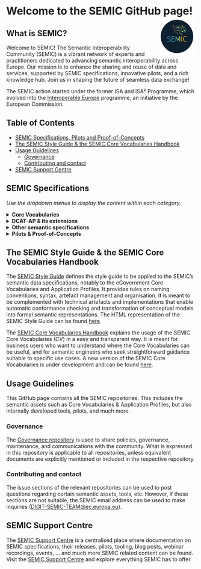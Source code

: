 # Welcome to the SEMIC GitHub page! <img align="right" src="https://github.com/SEMICeu/.github/blob/main/profile/images/SEMIC%20logo.png" width="100" height="100">

## What is SEMIC?  
Welcome to SEMIC! The Semantic Interoperability Community (SEMIC) is a vibrant network of experts and practitioners dedicated to advancing semantic interoperability across Europe. Our mission is to enhance the sharing and reuse of data and services, supported by SEMIC specifications, innovative pilots, and a rich knowledge hub. Join us in shaping the future of seamless data exchange!  

The SEMIC action started under the former ISA and ISA² Programme, which evolved into the [Interoperable Europe](https://joinup.ec.europa.eu/interoperable-europe) programme, an initiative by the European Commission.
  
## Table of Contents  
- [SEMIC Specifications, Pilots and Proof-of-Concepts](#semic-specification)
- [The SEMIC Style Guide & the SEMIC Core Vocabularies Handbook](#style-guide-handbook) 
- [Usage Guidelines](#usage-guidelines)  
  - [Governance](#governance)
  - [Contributing and contact](#contributing)
- [SEMIC Support Centre](#ssc)

## <a name="semic-specification"></a> SEMIC Specifications
*Use the dropdown menus to display the content within each category.*
<details>      
  <summary><b>Core Vocabularies</b></summary>      
  <table>      
    <tr>      
      <th>Vocabularies</th>      
      <th>Description</th>       
    </tr>
    <tr>  
      <td>  
        <p align="center">  
          <img src="https://github.com/SEMICeu/.github/blob/main/profile/images/Core%20Business.png" alt="Core Business Vocabulary" width="75" height="75">  
        </p>  
      </td>      
      <td> The <a href="https://github.com/SEMICeu/Core-Business-Vocabulary">Core Business Vocabulary (CBV)</a> is a simplified, reusable and extensible data model that captures the fundamental characteristics of a legal entity, e.g. the legal name, the activity, address, etc.</td>      
    </tr>
    <tr>  
      <td>  
        <p align="center">  
          <img src="https://github.com/SEMICeu/.github/blob/main/profile/images/Core%20Criterion%20%26%20Core%20Evidence.png" alt="Core Criterion and Core Evidence Vocabulary" width="75" height="75">  
        </p>  
      </td>      
      <td> The <a href="https://github.com/SEMICeu/CCCEV">Core Criterion and Core Evidence Vocabulary (CCCEV)</a> is a simplified, reusable, and extensible data model that captures the fundamental characteristics of criterion and evidence, and is designed to support the exchange of information between organizations.</td>      
    </tr>    
    <tr>  
      <td>  
        <p align="center">  
          <img src="https://github.com/SEMICeu/.github/blob/main/profile/images/Core%20Location.png" alt="Core Location Vocabulary" width="75" height="75">  
        </p>  
      </td>      
      <td> The <a href="https://github.com/SEMICeu/Core-Location-Vocabulary">Core Location Vocabulary (CLV)</a> is a simplified, reusable and extensible data model that captures the fundamental characteristics of a location, represented as an address, a geographic name, or a geometry.</td>      
    </tr>  
    <tr>  
      <td>  
        <p align="center">  
          <img src="https://github.com/SEMICeu/.github/blob/main/profile/images/Core%20Person.png" alt="Core Person Vocabulary" width="75" height="75">  
        </p>  
      </td>      
      <td> The <a href="https://github.com/SEMICeu/Core-Person-Vocabulary">Core Person Vocabulary (CPV)</a>is a simplified, reusable and extensible data model that captures the fundamental characteristics of a person, e.g. their name, their gender, their date of birth, their address, etc.</td>      
    </tr>  
    <tr>  
      <td>  
        <p align="center">  
          <img src="https://github.com/SEMICeu/.github/blob/main/profile/images/CPEV.png" alt="Core Public Event Vocabulary" width="75" height="75">  
        </p>  
      </td>      
      <td> The <a href="https://github.com/SEMICeu/Core-Public-Event-Vocabulary">Core Public Event Vocabulary (CPEV)</a> is a simplified, reusable and extensible data model that captures the fundamental characteristics of a public event, e.g. the title, the date, the location, the organiser etc.</td>      
    </tr>  
    <tr>  
      <td>  
        <p align="center">  
          <img src="https://github.com/SEMICeu/.github/blob/main/profile/images/CPOV.png" alt="Core Public Organisation Vocabulary" width="75" height="75">  
        </p>  
      </td>      
      <td> The <a href="https://github.com/SEMICeu/CPOV">Core Public Organisation Vocabulary (CPOV)</a> provides a common data model for describing public organisations in the European Union.</td>      
    </tr>   
     <tr>    
      <td>  
        <p align="center">  
          <img src="https://github.com/SEMICeu/.github/blob/main/profile/images/CPSV-AP.png" alt="CPSV-AP" width="75" height="75">  
        </p>  
      </td>    
      <td>The <a href="https://github.com/SEMICeu/CPSV-AP">Core Public Service Vocabulary Application Profile (CPSV-AP)</a> is a reusable and common data set to describe European public services.</td>    
    </tr>    
    <tr>  
      <td>  
        <p align="center">  
          <img src="https://github.com/SEMICeu/.github/blob/main/profile/images/Core%20Vocabulary%20Glossary.png" alt="Core Vocabulary Glossary" width="75" height="75">  
        </p>  
      </td>      
      <td> The <a href="https://github.com/SEMICeu/Consolidated-Core-Vocabularies">Core Vocabulary glossary</a> is the name space containing all the terms defined and used in the Core Vocabularies.</td>      
    </tr> 
  </table>      
</details>  

<details>    
  <summary><b>DCAT-AP & its extensions</b></summary>    
  <table>    
    <tr>    
      <th>Application Profiles</th>    
      <th>Description</th>    
    </tr>
    <tr>    
      <td>  
        <p align="center">  
          <img src="https://github.com/SEMICeu/.github/blob/main/profile/images/BRegDCAT-AP.png" alt="BRegDCAT-AP" width="75" height="75">  
        </p>  
      </td>    
      <td><a href="https://github.com/SEMICeu/BRegDCAT-AP">BRegDCAT-AP</a> is an extension of DCAT-AP for describing base registries. It interconnects public services with base registries and their associated services.</td>    
    </tr>
    <tr>    
      <td>  
        <p align="center">  
          <img src="https://github.com/SEMICeu/.github/blob/main/profile/images/DCAT-AP.png" alt="DCAT-AP" width="75" height="75">  
        </p>  
      </td>    
      <td>The <a href="https://github.com/SEMICeu/DCAT-AP">Data Catalogue Vocabulary Application Profile (DCAT-AP)</a> is a specification for metadata records, enhancing semantic interoperability across European data portals. Based on W3C's DCAT, it supports standardised dataset descriptions, enabling efficient data exchange and reuse.</td>    
    </tr>  
    <tr>    
      <td>  
        <p align="center">  
          <img src="https://github.com/SEMICeu/.github/blob/main/profile/images/GeoDCAT-AP.png" alt="GeoDCAT-AP" width="75" height="75">  
        </p>  
      </td>    
      <td><a href="https://github.com/SEMICeu/GeoDCAT-AP">GeoDCAT-AP</a> is an extension of DCAT-AP for describing geospatial datasets, dataset series and services.</td>    
    </tr>
    <tr>    
      <td>  
        <p align="center">  
          <img src="https://github.com/SEMICeu/.github/blob/main/profile/images/MLDCAT-AP.png" alt="MLDCAT-AP" width="75" height="75">  
        </p>  
      </td>    
      <td><a href="https://github.com/SEMICeu/MLDCAT-AP">MLDCAT-AP</a> is an extension of DCAT-AP for describing machine learning models, together with their datasets, quality measured on the datasets and citing papers.</td>    
    </tr>    
    <tr>    
      <td>  
        <p align="center">  
          <img src="https://github.com/SEMICeu/.github/blob/main/profile/images/StatDCAT-AP.png" alt="StatDCAT-AP" width="75" height="75">  
        </p>  
      </td>    
      <td><a href="https://github.com/SEMICeu/StatDCAT-AP">STATDCAT-AP</a> is an extension of DCAT-AP for describing statistical datasets.</td>    
    </tr>    
  </table>    
</details>    

<details>      
  <summary><b>Other semantic specifications</b></summary>      
  <table>      
    <tr>      
      <th>Other semantic specifications</th>      
      <th>Description</th>      
    </tr> 
    <tr>  
      <td>  
        <p align="center">  
          <img src="https://github.com/SEMICeu/.github/blob/main/profile/images/ADMS.png" alt="Asset Description Metadata Schema Vocabulary (ADMS)" width="75" height="75">  
        </p>  
      </td>      
      <td><a href="https://github.com/SEMICeu/ADMS">ADMS</a> is a vocabulary for describing interoperability assets, enhancing their discoverability for ICT developers by standardising metadata for easier exploration and access.</td>      
    </tr>
    <tr>  
      <td>  
        <p align="center">  
          <img src="https://github.com/SEMICeu/.github/blob/main/profile/images/ADMS-AP.png" alt="Asset Description Metadata Schema Application Profile (ADMS-AP)" width="75" height="75">  
        </p>  
      </td>      
      <td><a href="https://github.com/SEMICeu/ADMS-AP">ADMS-AP</a> extends the use of ADMS for the description of other types of interoperability solutions, meaning solutions covering the political, legal, organisational and technical interoperability layers.</td>      
    </tr>
    <tr>  
      <td>  
        <p align="center">  
          <img src="https://github.com/SEMICeu/.github/blob/main/profile/images/DCAT-AP%20Feeds.png" alt="DCAT-AP feeds" width="75" height="75">  
        </p>  
      </td>      
      <td>A <a href="https://github.com/SEMICeu/LDES-DCAT-AP-feeds">DCAT-AP Feed</a> is a Linked Data Event Stream with containing ActivityStream entities Create, Update and Delete, about the DCAT-AP entities in a catalog.</td>      
    </tr>
    <tr>    
      <td>  
        <p align="center">  
          <img src="https://github.com/SEMICeu/.github/blob/main/profile/images/LDES.png" alt="Linked Data Event Streams (LDES)" width="75" height="75">  
        </p>  
      </td>      
      <td><a href="https://github.com/SEMICeu/LinkedDataEventStreams">Linked Data Event Streams (LDES)</a> is a technical standard that applies linked data principles to data streams.</td>      
    </tr>    
    <tr>  
      <td>  
        <p align="center">  
          <img src="https://github.com/SEMICeu/.github/blob/main/profile/images/SDG%20Search%20Service%20Model.png" alt="SDG-search-service-model" width="75" height="75">  
        </p>  
      </td>      
      <td>The <a href="https://github.com/SEMICeu/SDG-search-service-model">SDG Search Service model</a> enables competent authorities to use common metadata to structure their public services, independently from the level of granularity or complexity of these services.</td>      
    </tr>  
    <tr>  
      <td>  
        <p align="center">  
          <img src="https://github.com/SEMICeu/.github/blob/main/profile/images/STR-AP.png" alt="Short Term Rentals Application Profile (STR-AP)" width="75" height="75">  
        </p>  
      </td>      
      <td><a href="https://github.com/SEMICeu/STR-AP">STR-AP</a> is an Application Profile for harmonising and streamlining the framework for data generation and data sharing on short-term accommodation rental services across the EU.</td>      
    </tr>      
  </table> 
  
</details>  
<details>      
  <summary><b>Pilots & Proof-of-Concepts</b></summary>      
<table>  
<tbody>  
<tr>  
<td>  
<p><strong>Name</strong></p>  
</td>  
<td>  
<p><strong>Description</strong></p>  
</td>  
</tr>  
<tr>  
<td>  
<p><u><a href="https://github.com/SEMICeu/cpsv-ap_xborderChatbotPilot_EpirusBelgium">Crossborder CPSV-AP Chatbot Pilot (Epirus-Belgium)</a></u></p>  
</td>  
<td>  
<p>A pilot around using CPSV-AP to develop chatbots about public services.</p>  
</td>  
</tr>  
<tr>  
<td>  
<p><u><a href="https://github.com/SEMICeu/cpsv-ap_harvester_federalPilot_Belgium">Crossborder CPSV-AP Federal Harvester Pilot (Belgium)</a></u></p>  
</td>  
<td>  
<p>A federal catalogue of public services, compiling public service descriptions at the Walloon, Flemish and federal levels, all displayed on a user-friendly and easily searchable webpage.</p>  
</td>  
</tr>  
<tr>  
<td>  
<p><u><a href="https://github.com/SEMICeu/cpsv-ap_harvester_xborderPilot_Estonia_Finland">Crossborder CPSV-AP Harvester Pilot (Estonia-Finland)</a></u></p>  
</td>  
<td>  
<p>A cross-border catalogue of public services, i.e. a catalogue of public services at European level. Public service descriptions from Estonia and Finland are harvested, transformed and displayed on a user-friendly webpage.</p>  
</td>  
</tr>  
<tr>  
<td>  
<p><u><a href="https://github.com/SEMICeu/cpsv-ap_harvester_xborderPilot_PortugalSpain">Crossborder CPSV-AP Harvester Pilot (Portugal-Spain)</a></u></p>  
</td>  
<td>  
<p>A cross-border catalogue of public services, i.e. a catalogue of public services at European level. Public service descriptions from Spain and Portugal are harvested, transformed and displayed on a user-friendly webpage.</p>  
</td>  
</tr>  
<tr>  
<td>  
<p><u><a href="https://github.com/SEMICeu/csw-4-web">CSW-4-Web</a></u></p>  
</td>  
<td>  
<p>A proof-of-concept API designed to expose a&nbsp;CSW&nbsp;endpoint in a Web-friendly way, and enabling the exploration of its content without the need of specific client applications.</p>  
</td>  
</tr>  
<tr>  
<td>  
<p><u><a href="https://github.com/SEMICeu/dcat-ap-rdf2html">DCAT-AP RDF2HTML PoC</a></u></p>  
</td>  
<td>  
<p>A proof-of-concept for the HTML+RDFa representation of metadata based on&nbsp;DCAT-AP, and related extensions (as&nbsp;GeoDCAT-AP).</p>  
</td>  
</tr>  
<tr>  
<td>  
<p><u><a href="https://github.com/SEMICeu/e-legislation-pilot">e-Legislation Pilot</a></u></p>  
</td>  
<td>  
<p>Pilot to develop a reusable proof of concept, to demonstrate the benefits of publishing legal information as (linked) open data, using the ELI ontology.</p>  
</td>  
</tr>  
<tr>  
<td>  
<p><u><a href="https://github.com/SEMICeu/Epirus_pilot">Epirus Pilot</a></u></p>  
</td>  
<td>  
<p>Configurations for OpenRefine to transform Excel Epirus data into CPSV-AP.</p>  
</td>  
</tr>  
<tr>  
<td>  
<p><u><a href="https://github.com/SEMICeu/epsg-to-rdf">EPSG to RDF PoC</a></u></p>  
</td>  
<td>  
<p>A a proof-of-concept for the RDF representation of the OGC EPSG register of coordinate reference systems, extending the RDF mappings for reference systems defined in GeoDCAT-AP.</p>  
</td>  
</tr>  
<tr>  
<td>  
<p><u><a href="https://github.com/SEMICeu/FTS_pilot">FTS Pilot</a></u></p>  
</td>  
<td>  
<p>A python script to transform Excel to RDF according to a custom FTS data model</p>  
</td>  
</tr>  
<tr>  
<td>  
<p><u><a href="https://github.com/SEMICeu/gr-pilot">GR Pilot</a></u></p>  
</td>  
<td>  
<p>A Python script to transform from CSV to RDF data from the Greek registry.</p>  
</td>  
</tr>  
<tr>  
<td>  
<p><u><a href="https://github.com/SEMICeu/iana-to-rdf">IANA to RDF PoC</a></u></p>  
</td>  
<td>  
<p>A proof-of-concept for the RDF representation of the&nbsp;IANA registry, generated from its XML distributions.</p>  
</td>  
</tr>  
<tr>  
<td>  
<p><u><a href="https://github.com/SEMICeu/iso-19139-to-dcat-ap">ISO:19139 to DCAT-AP PoC</a></u></p>  
</td>  
<td>  
<p>A proof of concept for the trasnformation of ISO:19139 to GeoDCAT-AP compliant metadata.</p>  
</td>  
</tr>  
<tr>  
<td>  
<p><u><a href="https://github.com/SEMICeu/LLM-for-Tourism">LLM for tourism PoC</a></u></p>  
</td>  
<td>&nbsp;</td>  
</tr>  
<tr>  
<td>  
<p><u><a href="https://github.com/SEMICeu/NIFO_pilot">NIFO Pilot</a></u></p>  
</td>  
<td>  
<p>A pilot to convert existig Word-based NIFO factsheets into structured data following the Resource Description Framework (RDF).</p>  
</td>  
</tr>  
<tr>  
<td>  
<p><u><a href="https://github.com/SEMICeu/NUTS_pilot">NUTS Pilot</a></u></p>  
</td>  
<td>  
<p>A Python/PHP application to convert and display NUTS data from spreadsheet.</p>  
</td>  
</tr>  
<tr>  
<td>  
<p><u><a href="https://github.com/SEMICeu/SDG-PoC-on-Automatic-Tagging">PoC on automattic tagging</a></u></p>  
</td>  
<td>  
<p>An OpenAPI which allows to classify text according to SDG policy classification.</p>  
</td>  
</tr>  
<tr>  
<td>  
<p><u><a href="https://github.com/SEMICeu/qualification-pilot">Qualification Pilot</a></u></p>  
</td>  
<td>  
<p>A web application to display Qualifications.</p>  
</td>  
</tr>  
<tr>  
<td>  
<p><u><a href="https://github.com/SEMICeu/SDK-Solid">SDK Solid PoC</a></u></p>  
</td>  
<td>  
<p>A software development kit for the Solid protocol.</p>  
</td>  
</tr>  
<tr>  
<td>  
<p><u><a href="https://github.com/SEMICeu/semic_pledges">Text Mining on GROW Tourism Pledges Pilot</a></u></p>  
</td>  
<td>  
<p>A proof-of-concept on the use of text mining for the analysis of pledges on the Transition Pathway for Tourism.</p>  
</td>  
</tr>  
<tr>  
<td>  
<p><u><a href="https://github.com/SEMICeu/Trento_conversionToRDF">Trento to RDF PoC</a></u></p>  
</td>  
<td>  
<p>A proof-of-concept for automated testing based on CPSV-AP Creator.</p>  
</td>  
</tr>  
</tbody>  
</table>  
</details>

## <a name="style-guide-handbook"></a> The SEMIC Style Guide & the SEMIC Core Vocabularies Handbook
The [SEMIC Style Guide](https://github.com/SEMICeu/style-guide) defines the style guide to be applied to the SEMIC’s semantic data specifications, notably to the eGovernment Core Vocabularies and Application Profiles. It provides rules on naming conventions, syntax, artefact management and organisation. It is meant to be complemented with technical artefacts and implementations that enable automatic conformance checking and transformation of conceptual models into formal semantic representations. The HTML representation of the SEMIC Style Guide can be found [here](https://semiceu.github.io/style-guide/1.0.0/index.html).

The [SEMIC Core Vocabularies Handbook](https://joinup.ec.europa.eu/sites/default/files/inline-files/ISA%20Handbook%20for%20using%20Core%20Vocabularies.pdf) explains the usage of the SEMIC Core Vocabularies (CV) in a easy and transparent way. It is meant for business users who want to understand where the Core Vocabularies can be useful, and for semantic engineers who seek straightforward guidance suitable to specific use cases. A new version of the SEMIC Core Vocabularies is under development and can be found [here](https://github.com/SEMICeu/core-vocs-handbook).

## <a name="usage-guidelines"></a> Usage Guidelines  
This GitHub page contains all the SEMIC repositories. This includes the semantic assets such as Core Vocabularies & Application Profiles, but also internally developed tools, pilots, and much more.  
  
### <a name="governance"></a> Governance  
The [Governance repository](https://github.com/SEMICeu/Governance) is used to share policies, governance, maintenance, and communications with the community. What is expressed in this repository is applicable to all repositories, unless equivalent documents are explicitly mentioned or included in the respective repository.  
  
### <a name="contributing"></a> Contributing and contact  
The issue sections of the relevant repositories can be used to post questions regarding certain semantic assets, tools, etc. However, if these sections are not suitable, the SEMIC email address can be used to make inquiries ([DIGIT-SEMIC-TEAM@ec.europa.eu](mailto:DIGIT-SEMIC-TEAM@ec.europa.eu)).  

## <a name="ssc"></a> SEMIC Support Centre
The [SEMIC Support Centre](https://joinup.ec.europa.eu/collection/semic-support-centre/event/fourth-working-group-webinar-revision-geodcat-ap) is a centralised place where documentation on SEMIC specifications, their releases, pilots, tooling, blog posts, webinar recordings, events, … and much more SEMIC related content can be found. Visit the [SEMIC Support Centre](https://joinup.ec.europa.eu/collection/semic-support-centre/event/fourth-working-group-webinar-revision-geodcat-ap) and explore everything SEMIC has to offer.
